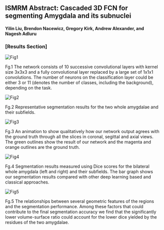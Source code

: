 
## ISMRM Abstract: Cascaded 3D FCN for segmenting Amygdala and its subnuclei

#### Yilin Liu, Brendon Nacewicz, Gregory Kirk, Andrew Alexander, and Nagesh Adluru

### [Results Section]

![Fig1](https://preview.ibb.co/h9BzDG/FCN.png)

Fg.1 The network consists of 10 successive convolutional layers with kernel size 3x3x3 and a fully convolutional layer replaced by a large set of 1x1x1 convolutions. The number of neurons on the classification layer could be either 3 or 11 (denotes the number of classes, including the background), depending on the task.

![Fig2](https://preview.ibb.co/gPvqnb/Our_Net_Result_Amyg.png)

Fg.2 Representative segmentation results for the two whole amygdalae and their subfields.

![Fig3](https://gifyu.com/images/Fg.5.gif)

Fg.3 An animation to show qualitatively how our network output agrees with the ground truth through all the slices in coronal, segittal and axial views. The green outlines show the result of our network and the magenta and orange outlines are the ground truth.

![Fig4](https://preview.ibb.co/gNuSYG/BoxComp.png)

Fg.4 Segmentation results measured using Dice scores for the bilateral whole amygdala (left and right) and their subfields. The bar graph shows our segmentation results compared with other deep learning based and classical approaches.

![Fig5](https://preview.ibb.co/bYdRSb/Dice_Vs_Size.png)

Fg.5 The relationships between several geometric features of the regions and the segmentation performance. Among these factors that could contribute to the final segmentation accuracy we find that the significantly lower volume-surface ratio could account for the lower dice yielded by the residues of the two amygdalae.
